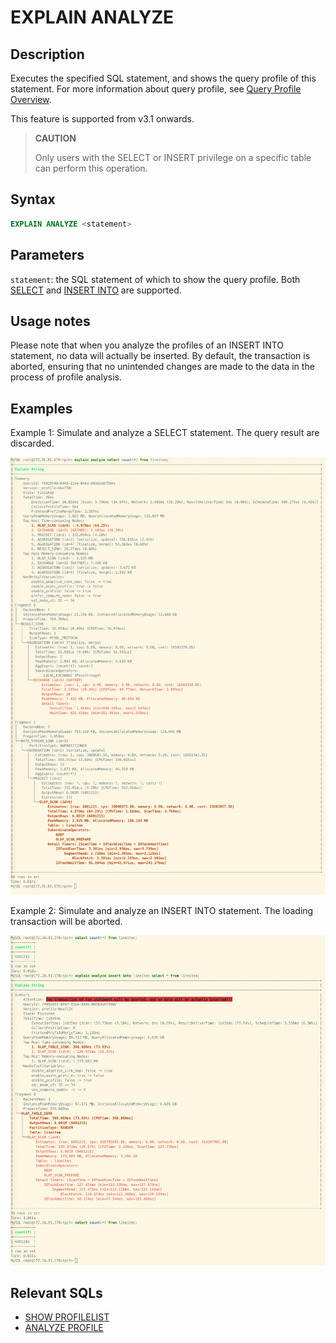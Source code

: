 ---
---

# EXPLAIN ANALYZE

## Description

Executes the specified SQL statement, and shows the query profile of this statement. For more information about query profile, see [Query Profile Overview](../../../administration/query_profile_overview.md).

This feature is supported from v3.1 onwards.

> **CAUTION**
>
> Only users with the SELECT or INSERT privilege on a specific table can perform this operation.

## Syntax

```SQL
EXPLAIN ANALYZE <statement>
```

## Parameters

`statement`: the SQL statement of which to show the query profile. Both [SELECT](../data-manipulation/SELECT.md) and [INSERT INTO](../data-manipulation/INSERT.md) are supported.

## Usage notes

Please note that when you analyze the profiles of an INSERT INTO statement, no data will actually be inserted. By default, the transaction is aborted, ensuring that no unintended changes are made to the data in the process of profile analysis.

## Examples

Example 1: Simulate and analyze a SELECT statement. The query result are discarded.

![img](../../../assets/Profile/text_based_explain_analyze_select.jpeg)

Example 2: Simulate and analyze an INSERT INTO statement. The loading transaction will be aborted.

![img](../../../assets/Profile/text_based_explain_analyze_insert.jpeg)

## Relevant SQLs

- [SHOW PROFILELIST](./SHOW_PROFILELIST.md)
- [ANALYZE PROFILE](./EXPLAIN_ANALYZE.md)
